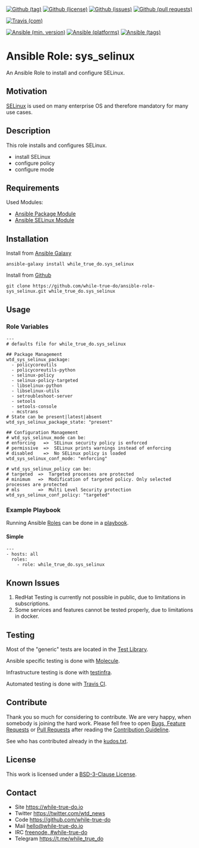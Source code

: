 <!--
name: README.md
description: This file contains important information for the repository.
author: while-true-do.io
contact: hello@while-true-do.io
license: BSD-3-Clause
-->

<!-- github shields -->
[![Github (tag)](https://img.shields.io/github/tag/while-true-do/ansible-role-sys_selinux.svg)](https://github.com/while-true-do/ansible-role-sys_selinux/tags)
[![Github (license)](https://img.shields.io/github/license/while-true-do/ansible-role-sys_selinux.svg)](https://github.com/while-true-do/ansible-role-sys_selinux/blob/master/LICENSE)
[![Github (issues)](https://img.shields.io/github/issues/while-true-do/ansible-role-sys_selinux.svg)](https://github.com/while-true-do/ansible-role-sys_selinux/issues)
[![Github (pull requests)](https://img.shields.io/github/issues-pr/while-true-do/ansible-role-sys_selinux.svg)](https://github.com/while-true-do/ansible-role-sys_selinux/pulls)
<!-- travis shields -->
[![Travis (com)](https://img.shields.io/travis/com/while-true-do/ansible-role-sys_selinux.svg)](https://travis-ci.com/while-true-do/ansible-role-sys_selinux)
<!-- ansible shields -->
[![Ansible (min. version)](https://img.shields.io/badge/dynamic/yaml.svg?label=Min.%20Ansible%20Version&url=https%3A%2F%2Fraw.githubusercontent.com%2Fwhile-true-do%2Fansible-role-sys_selinux%2Fmaster%2Fmeta%2Fmain.yml&query=%24.galaxy_info.min_ansible_version&colorB=black)](https://galaxy.ansible.com/while_true_do/sys_selinux)
[![Ansible (platforms)](https://img.shields.io/badge/dynamic/yaml.svg?label=Supported%20OS&url=https%3A%2F%2Fraw.githubusercontent.com%2Fwhile-true-do%2Fansible-role-sys_selinux%2Fmaster%2Fmeta%2Fmain.yml&query=galaxy_info.platforms%5B*%5D.name&colorB=black)](https://galaxy.ansible.com/while_true_do/sys_selinux)
[![Ansible (tags)](https://img.shields.io/badge/dynamic/yaml.svg?label=Galaxy%20Tags&url=https%3A%2F%2Fraw.githubusercontent.com%2Fwhile-true-do%2Fansible-role-sys_selinux%2Fmaster%2Fmeta%2Fmain.yml&query=%24.galaxy_info.galaxy_tags%5B*%5D&colorB=black)](https://galaxy.ansible.com/while_true_do/sys_selinux)

# Ansible Role: sys_selinux

An Ansible Role to install and configure SELinux.

## Motivation

[SELinux](https://github.com/SELinuxProject/) is used on many enterprise OS and
therefore mandatory for many use cases.

## Description

This role installs and configures SELinux.

-   install SELinux
-   configure policy
-   configure mode

## Requirements

Used Modules:

-   [Ansible Package Module](https://docs.ansible.com/ansible/latest/modules/package_module.html)
-   [Ansible SELinux Module](https://docs.ansible.com/ansible/latest/modules/selinux_module.html)

## Installation

Install from [Ansible Galaxy](https://galaxy.ansible.com/while_true_do/sys_selinux)
```
ansible-galaxy install while_true_do.sys_selinux
```

Install from [Github](https://github.com/while-true-do/ansible-role-sys_selinux)
```
git clone https://github.com/while-true-do/ansible-role-sys_selinux.git while_true_do.sys_selinux
```

## Usage

### Role Variables

```
---
# defaults file for while_true_do.sys_selinux

## Package Management
wtd_sys_selinux_package:
  - policycoreutils
  - policycoreutils-python
  - selinux-policy
  - selinux-policy-targeted
  - libselinux-python
  - libselinux-utils
  - setroubleshoot-server
  - setools
  - setools-console
  - mcstrans
# State can be present|latest|absent
wtd_sys_selinux_package_state: "present"

## Configuration Management
# wtd_sys_selinux_mode can be:
# enforcing   =>  SELinux security policy is enforced
# permissive  =>  SELinux prints warnings instead of enforcing
# disabled    =>  No SELinux policy is loaded
wtd_sys_selinux_conf_mode: "enforcing"

# wtd_sys_selinux_policy can be:
# targeted  =>  Targeted processes are protected
# minimum   =>  Modification of targeted policy. Only selected processes are protected
# mls       =>  Multi Level Security protection
wtd_sys_selinux_conf_policy: "targeted"
```

### Example Playbook

Running Ansible
[Roles](https://docs.ansible.com/ansible/latest/user_guide/playbooks_reuse_roles.html)
can be done in a
[playbook](https://docs.ansible.com/ansible/latest/user_guide/playbooks_intro.html).

#### Simple

```
---
- hosts: all
  roles:
    - role: while_true_do.sys_selinux
```

## Known Issues

1.  RedHat Testing is currently not possible in public, due to limitations
    in subscriptions.
2.  Some services and features cannot be tested properly, due to limitations
    in docker.

## Testing

Most of the "generic" tests are located in the
[Test Library](https://github.com/while-true-do/test-library).

Ansible specific testing is done with
[Molecule](https://molecule.readthedocs.io/en/stable/).

Infrastructure testing is done with
[testinfra](https://testinfra.readthedocs.io/en/stable/).

Automated testing is done with [Travis CI](https://travis-ci.com/while-true-do).

## Contribute

Thank you so much for considering to contribute. We are very happy, when somebody
is joining the hard work. Please fell free to open
[Bugs, Feature Requests](https://github.com/while-true-do/ansible-role-sys_selinux/issues)
or [Pull Requests](https://github.com/while-true-do/ansible-role-sys_selinux/pulls) after
reading the [Contribution Guideline](https://github.com/while-true-do/doc-library/blob/master/docs/CONTRIBUTING.md).

See who has contributed already in the [kudos.txt](./kudos.txt).

## License

This work is licensed under a [BSD-3-Clause License](https://opensource.org/licenses/BSD-3-Clause).

## Contact

-   Site <https://while-true-do.io>
-   Twitter <https://twitter.com/wtd_news>
-   Code <https://github.com/while-true-do>
-   Mail [hello@while-true-do.io](mailto:hello@while-true-do.io)
-   IRC [freenode, #while-true-do](https://webchat.freenode.net/?channels=while-true-do)
-   Telegram <https://t.me/while_true_do>
